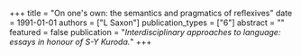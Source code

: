 +++
title = "On one's own: the semantics and pragmatics of reflexives"
date = 1991-01-01
authors = ["L Saxon"]
publication_types = ["6"]
abstract = ""
featured = false
publication = "*Interdisciplinary approaches to language: essays in honour of S-Y Kuroda.*"
+++

